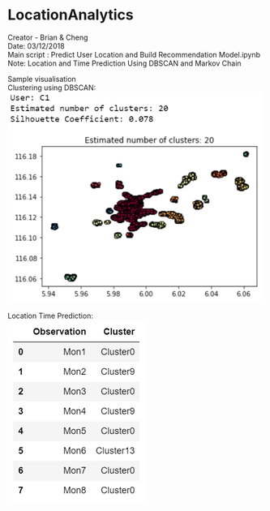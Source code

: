 # LocationAnalytics

Creator - Brian & Cheng<br/>
Date: 03/12/2018<br/>
Main script : Predict User Location and Build Recommendation Model.ipynb<br/>
Note: Location and Time Prediction Using DBSCAN and Markov Chain

Sample visualisation<br/>
Clustering using DBSCAN: <br/>
![alt text](Clusters.png)<br/>

Location Time Prediction: <br/>
![alt text](TimePrediction.png)<br/>

